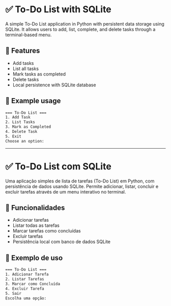 # ✅ To-Do List with SQLite

A simple To-Do List application in Python with persistent data storage using SQLite. It allows users to add, list, complete, and delete tasks through a terminal-based menu.

## 🚀 Features

- Add tasks
- List all tasks
- Mark tasks as completed
- Delete tasks
- Local persistence with SQLite database

## 🧪 Example usage

```bash
=== To-Do List ===
1. Add Task
2. List Tasks
3. Mark as Completed
4. Delete Task
5. Exit
Choose an option:
```
------------------------------------------

# ✅ To-Do List com SQLite

Uma aplicação simples de lista de tarefas (To-Do List) em Python, com persistência de dados usando SQLite. Permite adicionar, listar, concluir e excluir tarefas através de um menu interativo no terminal.

## 🚀 Funcionalidades

- Adicionar tarefas
- Listar todas as tarefas
- Marcar tarefas como concluídas
- Excluir tarefas
- Persistência local com banco de dados SQLite

## 🧪 Exemplo de uso

```bash
=== To-Do List ===
1. Adicionar Tarefa
2. Listar Tarefas
3. Marcar como Concluída
4. Excluir Tarefa
5. Sair
Escolha uma opção:
```

